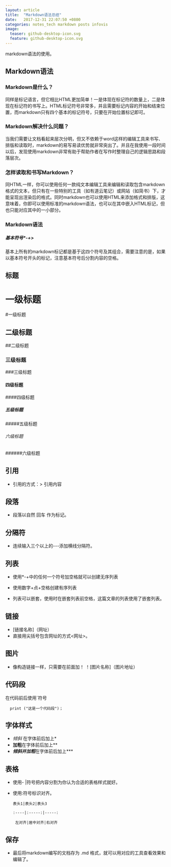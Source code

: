 ```yaml
---
layout: article
title:  "Markdown语法总结"
date:   2017-12-31 22:07:50 +0800
categories: notes_tech markdown posts infovis
image:
  teaser: github-desktop-icon.svg
  feature: github-desktop-icon.svg
---
```

markdown语法的使用。

## Markdown语法
### Markdown是什么？
同样是标记语言，但它相比HTML更加简单！一是体现在标记符的数量上，二是体现在标记符的书写上。HTML标记符号非常多，并且需要标记内容的开始和结束位置，而markdown只有四个基本的标记符号，只要在开始位置标记即可。
### Markdown解决什么问题？
当我们需要让文档看起来层次分明，但又不依赖于word这样的编辑工具来书写、排版和读取时，markdown的易写易读优势就非常突出了。并且在我使用一段时间以后，发现使用markdown非常有助于帮助作者在写作时整理自己的逻辑思路和段落层次。
### 怎样读取和书写Markdown？
同HTML一样，你可以使用任何一款纯文本编辑工具来编辑和读取包含markdown格式的文本，但只有在一些特别的工具（如有道云笔记）或网站（如简书）下，才能呈现出渲染后的格式。同时markdown也可以使用HTML来添加格式和排版，这意味着，你即可以使用标准的markdown语法，也可以在其中嵌入HTML标记，但也只能对应其中的一小部分。
### Markdown语法
##### 基本符号*-+>
基本上所有的markdown标记都是基于这四个符号及其组合，需要注意的是，如果以基本符号开头的标记，注意基本符号后分割内容的空格。
## 标题
# 一级标题 
#一级标题
## 二级标题 
##二级标题
### 三级标题      
###三级标题
#### 四级标题
####四级标题
##### 五级标题
#####五级标题
###### 六级标题
######六级标题


## 引用
- 引用的方式：> 引用内容
## 段落
- 段落以自然 回车 作为标记。
## 分隔符
- 连续输入三个以上的---添加横线分隔符。
## 列表
- 使用*-+中的任何一个符号加空格就可以创建无序列表

- 使用数字+点+空格创建有序列表

- 列表可以嵌套，使用时在嵌套列表前空格，这篇文章的列表使用了嵌套列表。
## 链接
- [链接名称]（网址）
- 直接用尖括号包含网址的方式<网址>。
## 图片
- 像构造链接一样，只需要在前面加！
！[图片名称]（图片地址）
## 代码段
在代码前后使用`符号

```
  print ("这是一个代码段")；
```
## 字体样式
- *倾斜* 在字体前后加上*
- **加粗**在字体前后加上**
- ***倾斜并加粗***在字体前后加上***
## 表格
- 使用- |符号把内容分割为你认为合适的表格样式就好。
- 使用:符号标识对齐。

      表头1|表头2|表头3

      :----|:-----:|-----:

       左对齐|居中对齐|右对齐

## 保存
- 最后将markdown编写的文档存为 .md 格式，就可以用对应的工具查看效果和编辑了。